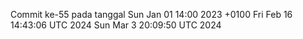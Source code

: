 Commit ke-55 pada tanggal Sun Jan 01 14:00 2023 +0100
Fri Feb 16 14:43:06 UTC 2024
Sun Mar  3 20:09:50 UTC 2024
